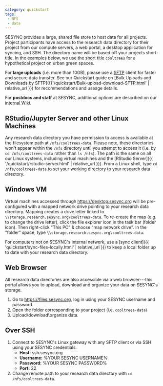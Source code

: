 ```yaml
---
category: quickstart
tags:
 - NFS
 - data
---
```


SESYNC provides a large, shared file store to host data for all projects.
Project participants have access to the research data directory for their
project from our compute servers, a web portal, a desktop application for
syncing, and SSH. The directory name will be based off your projects short-title.
In the examples below, we use the short title `cooltrees` for a hypothetical
project on urban green spaces.

For **large uploads** (i.e. more than 10GB), please use a
[SFTP](https://en.wikipedia.org/wiki/SSH_File_Transfer_Protocol) client for
faster and secure data transfer. See our Quickstart guide on [Bulk Uploads and
Downloads by SFTP]({{'/quickstart/Bulk-upload-download-SFTP.html' | relative_url }})
for recommendations and useage details.

For **postdocs and staff** at SESYNC, additional options are described on our
[internal Wiki](https://base.sesync.org).

## RStudio/Jupyter Server and other Linux Machines

Any research data directory you have permission to access is available at the
filesystem path at `/nfs/cooltrees-data`. Please note, these directories won't
appear within the `/nfs` directory until you attempt to access it (i.e. by `cd
/nfs/cooltrees-data` rather than `ls /nfs`). The path is the same on all our
Linux systems, including virtual machines and the [RStudio Server]({{
'/quickstart/rstudio-server.html' | relative_url }}). From a Linux shell, type
`cd /nfs/cooltrees-data` to set your working directory to your research data
directory.

## Windows VM

Virtual machines accessed through <https://desktop.sesync.org> will be pre-configured with
a mapped network drive pointing to your research data directory. Mapping creates a drive letter linked to `\\storage.research.sesync.org\cooltrees-data`. To re-create the map (e.g. to change the drive letter), click the file explorer icon in the task bar (folder icon). Then right-click "This PC" & choose "map network drive". In the "folder"
space, type `\\storage.research.sesync.org\cooltrees-data`.

For computers not on SESYNC's internal network, use a [sync
client]({{ 'quickstart/sync-files-locally.html' | relative_url }}) to keep a local folder
up to date with your research data directory.

## Web Browser

All research data directories are also accessible via a web browser---this portal
allows you to upload, download and organize your data on SESYNC's storage.

1. Go to <https://files.sesync.org>, log in using your SESYNC username and
   password.
2. Open the folder corresponding to your project (i.e. `cooltrees-data`)
3. Upload\download\organize data.

## Over SSH

1. Connect to SESYNC's Linux gateway with any SFTP client or via SSH using your SESYNC credentials:
   - **Host:** ssh.sesync.org
   - **Username:** %YOUR SESYNC USERNAME%
   - **Password:** %YOUR SESYNC PASSWORD%
   - **Port:** 22
2. Change remote path to your research data directory with `cd /nfs/cooltrees-data`.
